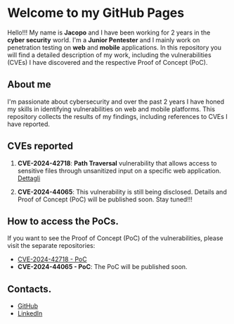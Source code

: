 # Welcome to my GitHub Pages

Hello!!! My name is **Jacopo** and I have been working for 2 years in the **cyber security** world. I'm a **Junior Pentester** and I mainly work on penetration testing on **web** and **mobile** applications. In this repository you will find a detailed description of my work, including the vulnerabilities (CVEs) I have discovered and the respective Proof of Concept (PoC).

## About me
I'm passionate about cybersecurity and over the past 2 years I have honed my skills in identifying vulnerabilities on web and mobile platforms. This repository collects the results of my findings, including references to CVEs I have reported.



## CVEs reported

1. **CVE-2024-42718**: **Path Traversal** vulnerability that allows access to sensitive files through unsanitized input on a specific web application. [Dettagli](https://github.com/jacopo1223/cve-2024-42718)
   
2. **CVE-2024-44065**: This vulnerability is still being disclosed. Details and Proof of Concept (PoC) will be published soon. Stay tuned!!!

## How to access the PoCs.

If you want to see the Proof of Concept (PoC) of the vulnerabilities, please visit the separate repositories:

- [CVE-2024-42718 - PoC](https://github.com/jacopo1223/jacopo.github/tree/main/cve-2024-42718)
- **CVE-2024-44065 - PoC**: The PoC will be published soon.

## Contacts.

- [GitHub](https://github.com/jacopo1223)
- [LinkedIn](https://linkedin.com/in/jacopo1223)
